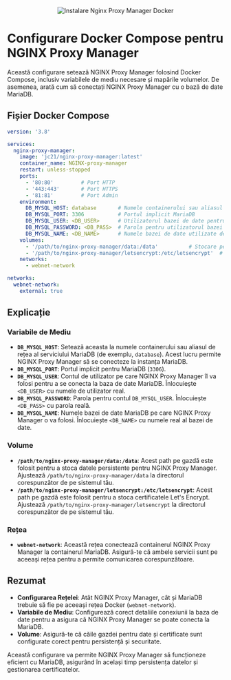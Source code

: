 <p align="center">
  <img src="https://www.virtualizationhowto.com/wp-content/uploads/2023/10/Nginx-Proxy-Manager-Docker-Install.png" alt="Instalare Nginx Proxy Manager Docker" />
</p>

# Configurare Docker Compose pentru NGINX Proxy Manager

Această configurare setează NGINX Proxy Manager folosind Docker Compose, inclusiv variabilele de mediu necesare și mapările volumelor. De asemenea, arată cum să conectați NGINX Proxy Manager cu o bază de date MariaDB.

## Fișier Docker Compose

```yaml
version: '3.8'

services:
  nginx-proxy-manager:
    image: 'jc21/nginx-proxy-manager:latest'
    container_name: NGINX-proxy-manager
    restart: unless-stopped
    ports:
      - '80:80'         # Port HTTP
      - '443:443'       # Port HTTPS
      - '81:81'         # Port Admin
    environment:
      DB_MYSQL_HOST: database       # Numele containerului sau aliasul de rețea al containerului MariaDB
      DB_MYSQL_PORT: 3306           # Portul implicit MariaDB
      DB_MYSQL_USER: <DB_USER>      # Utilizatorul bazei de date pentru NGINX Proxy Manager
      DB_MYSQL_PASSWORD: <DB_PASS>  # Parola pentru utilizatorul bazei de date
      DB_MYSQL_NAME: <DB_NAME>      # Numele bazei de date utilizate de NGINX Proxy Manager
    volumes:
      - '/path/to/nginx-proxy-manager/data:/data'          # Stocare persistentă pentru datele NGINX Proxy Manager
      - '/path/to/nginx-proxy-manager/letsencrypt:/etc/letsencrypt'  # Stocare pentru certificate Let's Encrypt
    networks:
      - webnet-network

networks:
  webnet-network:
    external: true
```
## Explicație

### Variabile de Mediu

- **`DB_MYSQL_HOST`**: Setează aceasta la numele containerului sau aliasul de rețea al serviciului MariaDB (de exemplu, `database`). Acest lucru permite NGINX Proxy Manager să se conecteze la instanța MariaDB.
- **`DB_MYSQL_PORT`**: Portul implicit pentru MariaDB (`3306`).
- **`DB_MYSQL_USER`**: Contul de utilizator pe care NGINX Proxy Manager îl va folosi pentru a se conecta la baza de date MariaDB. Înlocuiește `<DB_USER>` cu numele de utilizator real.
- **`DB_MYSQL_PASSWORD`**: Parola pentru contul `DB_MYSQL_USER`. Înlocuiește `<DB_PASS>` cu parola reală.
- **`DB_MYSQL_NAME`**: Numele bazei de date MariaDB pe care NGINX Proxy Manager o va folosi. Înlocuiește `<DB_NAME>` cu numele real al bazei de date.

### Volume

- **`/path/to/nginx-proxy-manager/data:/data`**: Acest path pe gazdă este folosit pentru a stoca datele persistente pentru NGINX Proxy Manager. Ajustează `/path/to/nginx-proxy-manager/data` la directorul corespunzător de pe sistemul tău.
- **`/path/to/nginx-proxy-manager/letsencrypt:/etc/letsencrypt`**: Acest path pe gazdă este folosit pentru a stoca certificatele Let's Encrypt. Ajustează `/path/to/nginx-proxy-manager/letsencrypt` la directorul corespunzător de pe sistemul tău.

### Rețea

- **`webnet-network`**: Această rețea conectează containerul NGINX Proxy Manager la containerul MariaDB. Asigură-te că ambele servicii sunt pe aceeași rețea pentru a permite comunicarea corespunzătoare.

## Rezumat

- **Configurarea Rețelei**: Atât NGINX Proxy Manager, cât și MariaDB trebuie să fie pe aceeași rețea Docker (`webnet-network`).
- **Variabile de Mediu**: Configurează corect detaliile conexiunii la baza de date pentru a asigura că NGINX Proxy Manager se poate conecta la MariaDB.
- **Volume**: Asigură-te că căile gazdei pentru date și certificate sunt configurate corect pentru persistență și securitate.

Această configurare va permite NGINX Proxy Manager să funcționeze eficient cu MariaDB, asigurând în același timp persistența datelor și gestionarea certificatelor.
